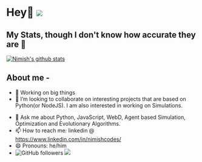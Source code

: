# Hey👋 <img src="https://media.tenor.com/xWxLptH92UoAAAAi/ali-graham-lil-ye.gif"></img>


## My Stats, though I don't know how accurate they are :thinking:
[![Nimish's github stats](https://github-readme-stats.vercel.app/api?username=nimishverma&theme=great-gatsby&count_private=true&show_icons=true)](https://github.com/nimishverma)


## About me -
- 🔭 Working on big things
- 👯 I’m looking to collaborate on interesting projects that are based on Python(or NodeJS). I am also interested in working on Simulations.
<!--- 🤔 I’m looking for help with -->
- 💬 Ask me about Python, JavaScript, WebD, Agent based Simulation, Optimization and Evolutionary Algorithms.
- 📫 How to reach me: linkedin @ https://www.linkedin.com/in/nimishcodes/
- 😄 Pronouns: he/him
- ![GitHub followers](https://img.shields.io/github/followers/nimishverma?style=social)            <!--- ![Twitter Follow](https://img.shields.io/twitter/follow/nimish7?style=flat-square) -->    <a href="https://www.linkedin.com/in/nimishcodes/"><img src="https://img.shields.io/badge/linkedin%20-%230077B5.svg?&style=flat&logo=linkedin&logoColor=white"/></a>

